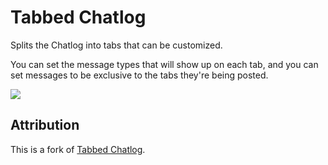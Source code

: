 # Tabbed Chatlog

Splits the Chatlog into tabs that can be customized.

You can set the message types that will show up on each tab, and you can set messages to be exclusive to the tabs they're being posted.

![](https://camo.githubusercontent.com/c9488694f8ea5c0b153257e894a0bd114fd4e02411c81b49f5aef4ddce554df8/68747470733a2f2f63646e2e646973636f72646170702e636f6d2f6174746163686d656e74732f313130363333383731353434373539393136352f313130363733323936303434343538383039322f416e696d6163616f31302e676966)

## Attribution
This is a fork of [Tabbed Chatlog](https://github.com/cswendrowski/FoundryVTT-Tabbed-Chatlog).
